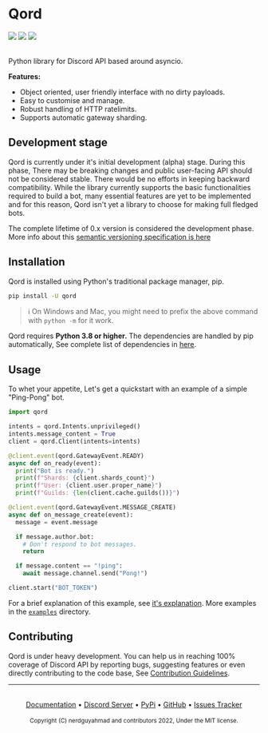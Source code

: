 
# Qord

<div>
  <img src="https://img.shields.io/discord/940601074031677448?color=%234069e2&label=Discord">
  <img src="https://img.shields.io/pypi/dm/qord?color=%233674a5">
  <img src="https://img.shields.io/github/commit-activity/w/nerdguyahmad/qord">
</div><br>

Python library for Discord API based around asyncio.

**Features:**

- Object oriented, user friendly interface with no dirty payloads.
- Easy to customise and manage.
- Robust handling of HTTP ratelimits.
- Supports automatic gateway sharding.

## Development stage
Qord is currently under it's initial development (alpha) stage. During this phase, There may be breaking changes and public user-facing API should not be considered stable. There would be no efforts in keeping backward compatibility. While the library currently supports the basic functionalities required to build a bot, many essential features are yet to be implemented and for this reason, Qord isn't yet a library to choose for making full fledged bots.

The complete lifetime of 0.x version is considered the development phase. More info about this [semantic versioning specification is here](https://semver.org/#spec-item-4)

## Installation
Qord is installed using Python's traditional package manager, pip.
```bash
pip install -U qord
```
> ℹ️ On Windows and Mac, you might need to prefix the above command with `python -m` for it work.

Qord requires **Python 3.8 or higher.** The dependencies are handled by pip automatically, See complete list of dependencies in [here](https://github.com/nerdguyahmad/qord/blob/main/requirements.txt).

## Usage
To whet your appetite, Let's get a quickstart with an example of a simple "Ping-Pong" bot.
```py
import qord

intents = qord.Intents.unprivileged()
intents.message_content = True
client = qord.Client(intents=intents)

@client.event(qord.GatewayEvent.READY)
async def on_ready(event):
  print("Bot is ready.")
  print(f"Shards: {client.shards_count}")
  print(f"User: {client.user.proper_name}")
  print(f"Guilds: {len(client.cache.guilds())}")

@client.event(qord.GatewayEvent.MESSAGE_CREATE)
async def on_message_create(event):
  message = event.message

  if message.author.bot:
    # Don't respond to bot messages.
    return

  if message.content == "!ping":
    await message.channel.send("Pong!")

client.start("BOT_TOKEN")
```

For a brief explanation of this example, see [it's explanation](https://github.com/nerdguyahmad/qord/blob/master/examples/basic.py). More examples in the [`examples`](https://github.com/nerdguyahmad/qord/blob/master/examples) directory.

## Contributing
Qord is under heavy development. You can help us in reaching 100% coverage of Discord API by reporting bugs, suggesting features or even directly contributing to the code base, See [Contribution Guidelines](https://github.com/nerdguyahmad/qord/blob/main/CONTRIBUTING.MD).

----

<br>
<div align="center">
  <a href="https://qord.rtfd.io">Documentation</a> • <a href="https://discord.gg/nE9cGtzayA">Discord Server</a> • <a href="https://pypi.org/project/qord">PyPi</a>
  • <a href="https://github.com/nerdguyahmad/qord">GitHub</a> • <a href="https://github.com/nerdguyahmad/qord/issues">Issues Tracker</a>
  <br><br>
  <sup>Copyright (C) nerdguyahmad and contributors 2022, Under the MIT license.</sup>
</p>
